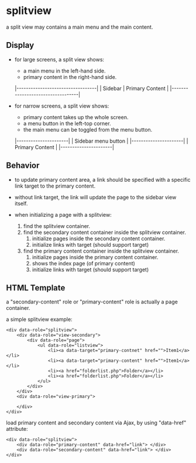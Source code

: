 splitview
=========

a split view may contains a main menu and the main content.


## Display

- for large screens, a split view shows:
    - a main menu in the left-hand side.
    - primary content in the right-hand side.

    |----------------------------------|
    |  Sidebar  |  Primary Content     |
    |----------------------------------|

- for narrow screens, a split view shows:
    - primary content takes up the whole screen. 
    - a menu button in the left-top corner.
    - the main menu can be toggled from the menu button.

    |----------------------|
    |  Sidebar menu button |
    |----------------------|
    |  Primary     Content |
    |----------------------|

## Behavior

- to update primary content area, a link should be specified 
  with a specific link target to the primary content.
  
- without link target, the link will update the page to the sidebar view itself.

- when initializing a page with a splitview:

    1. find the splitview container.
    2. find the secondary content container inside the splitview container.
        1. initialize pages inside the secondary content container.
        2. initialize links with target (should support target)
    3. find the primary content container inside the splitview container.
        1. initialize pages inside the primary content container.
        2. shows the index page (of primary content)
        3. initialize links with target (should support target)

## HTML Template

a "secondary-content" role or "primary-content" role is actually a
page container.

a simple splitview example:

    <div data-role="splitview">
        <div data-role="view-secondary">
            <div data-role="page">
                <ul data-role="listview">
                    <li><a data-target="primary-contnet" href="">Item1</a></li>
                    <li><a data-target="primary-content" href="">Item1</a></li>
                    <li><a href="folderlist.php">Folder</a></li>
                    <li><a href="folderlist.php">Folder</a></li>
                </ul>
            </div>
        </div>
        <div data-role="view-primary">

        </div>
    </div>

load primary content and secondary content via Ajax, by using "data-href"
attribute:

    <div data-role="splitview">
        <div data-role="primary-content" data-href="link"> </div>
        <div data-role="secondary-content" data-href="link"> </div>
    </div>

